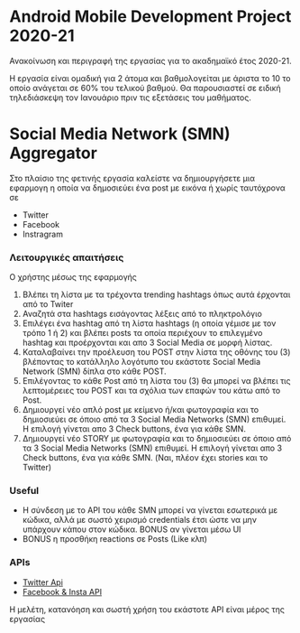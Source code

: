 # Android Mobile Development Project 2020-21
Ανακοίνωση και περιγραφή της εργασίας για το ακαδημαϊκό έτος 2020-21.

Η εργασία είναι ομαδική για 2 άτομα και βαθμολογείται με άριστα το 10 το οποίο ανάγεται σε 60% του τελικού βαθμού. Θα παρουσιαστεί σε ειδική τηλεδιάσκεψη τον Ιανουάριο πριν τις εξετάσεις του μαθήματος.

# Social Media Network (SMN) Aggregator


Στο πλαίσιο της φετινής εργασία καλείστε να δημιουργήσετε μια εφαρμογη η οποία να δημοσιεύει ένα post με εικόνα ή χωρίς ταυτόχρονα σε 
- Twitter
- Facebook
- Instragram 


### Λειτουργικές απαιτήσεις

Ο χρήστης μέσως της εφαρμογής

1.  Βλέπει τη λίστα με τα τρέχοντα trending hashtags όπως αυτά έρχονται από το Twiter
2. Αναζητά στα hashtags εισάγοντας λέξεις από το πληκτρολόγιο
3. Επιλέγει ένα hashtag από τη λίστα hashtags (η οποία γέμισε με τον τρόπο 1 ή 2) και βλέπει posts τα οποία περιέχουν το επιλεγμένο hashtag και προέρχονται και απο 3 Social Media σε μορφή λίστας.
4. Καταλαβαίνει την προέλευση του POST στην λίστα της οθόνης του (3) βλέποντας το κατάλληλο λογότυπο του εκάστοτε Social Media Network (SMN) δίπλα στο κάθε POST.
5. Επιλέγοντας το κάθε Post από τη λίστα του (3) θα μπορεί να βλέπει τις λεπτομέρειες  του POST και τα σχόλια των επαφών του κάτω από το Post.
6. Δημιουργεί νέο απλό post με κείμενο ή/και φωτογραφία και το δημιοσιεύει σε όποιο από τα 3 Social Media Networks (SMN) επιθυμεί. Η επιλογή γίνεται απο 3 Check buttons, ένα για κάθε SMN.
7. Δημιουργεί νέο STORY με φωτογραφία και το δημιοσιεύει σε όποιο από τα 3 Social Media Networks (SMN) επιθυμεί. Η επιλογή γίνεται απο 3 Check buttons, ένα για κάθε SMN. (Ναι, πλέον έχει stories και το Twitter)



### Useful
- Η σύνδεση με το API του κάθε SMN μπορεί να γίνεται εσωτερικά με κώδικα, αλλά με σωστό χειρισμό credentials έτσι ώστε να μην υπάρχουν κάπου στον κώδικα.  BONUS αν γίνεται μέσω UI
- BONUS η προσθήκη reactions σε Posts (Like κλπ)

### APIs
- [Twitter Api](https://developer.twitter.com/en)
- [Facebook & Insta API](https://developers.facebook.com/)

Η μελέτη, κατανόηση και σωστή χρήση του εκάστοτε API είναι μέρος της εργασίας

